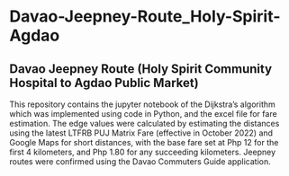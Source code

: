 # Davao-Jeepney-Route_Holy-Spirit-Agdao
## Davao Jeepney Route (Holy Spirit Community Hospital to Agdao Public Market)

This repository contains the jupyter notebook of the Dijkstra’s algorithm which was implemented using code in Python, and the excel file for fare estimation. The edge values were calculated by estimating the distances using the latest LTFRB PUJ Matrix Fare (effective in October 2022) and Google Maps for short distances, with the base fare set at Php 12 for the first 4 kilometers, and Php 1.80 for any succeeding kilometers. Jeepney routes were confirmed using the Davao Commuters Guide application.
